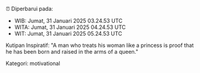 ⏰ Diperbarui pada:
- WIB: Jumat, 31 Januari 2025 03.24.53 UTC
- WITA: Jumat, 31 Januari 2025 04.24.53 UTC
- WIT: Jumat, 31 Januari 2025 05.24.53 UTC

Kutipan Inspiratif:
"A man who treats his woman like a princess is proof that he has been born and raised in the arms of a queen."


Kategori: motivational

